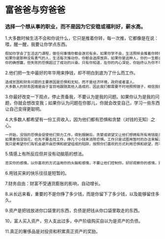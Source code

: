 # 富爸爸与穷爸爸

### 选择一个想从事的职业，而不是因为它安稳或福利好，薪水高。

1.大多数时候生活不会和你说什么，它只是推着你转，每一次推，它都像是在说：喂，醒一醒，我要让你学点东西。

~~~c
假如你学会了生活这门课程，做任何事情你都会游刃有余，如果你学不会，生活照样会推着你转你只会终生抱怨工作，低报酬和老板。
如果你是那种没有勇气的人，生活每次推动你，你都会选择放弃。如果你是这种人，你的一生都会过得稳稳当当，你会有很多朋友，他们很喜欢你，因为你真的是一个努力工作的好人。
你的确想赢，但失败的恐惧超过了成功的兴奋。只有你知道，在你的内心深处，你始终认为你不可能赢，所以你选择了稳定。
~~~

2.他们把一生中最好的年华用来挣钱，却不明白到底为了什么而工作。

~~~c
造成贫困和财务问题的主要原因是恐惧和无知，而不是经济环境，政府或者富人。
大多数人的财务困境是由于盲目地跟随其他人造成的，因此我们都需要不时地照照镜子，相信我们内心的智慧而不是恐惧。
~~~

3.你最好改变一下观点，停止责备我，不要认为是我的问题。如果你认为是我的问题，你就会想改变我；如果你认为问题在你那儿，你就会改变自己，学习一些东西让自己变得更聪明。

4.大多数人都希望有一份工资收入，因为他们都有恐惧和贪婪（对钱的无知）之心。

~~~c
一开始，没钱的恐惧会促使他们努力工作，得到报酬后，贪婪或欲望又让他们想拥有所有用钱能买到的好东西。于是就形成了一种模式。
如果害怕没钱花，也先不要去找工作，挣几个小钱来消除恐惧。工作只是试图用暂时的办法来解决长期的问题。
我只是希望你们有机会避开由恐惧和欲望组成的陷阱，按照你们喜欢的方式利用恐惧和欲望，而不要让它们控制你们。
~~~

5.情感上有所反应但并没有动脑筋的想法。

~~~c
忠实你的感情，以你喜欢的方式运用你的头脑和感情，不要让他们控制你。好好观察你的感情，别急于行动。大多数人并不知道是他们的感情代替他们进行思考，感情只是感情，你还必须学会抛开感情来思考。
~~~

6.用钱买来的快乐往往是短暂的。

7.财务自由：财富不受通货膨胀的影响，自动增长。

8.从长远来看，重要的不是你挣了多少钱，而是你留下了多少钱，以及能够留住多久。

9.资产是把钱放进你口袋里的东西，负债是把钱从你口袋里取走的东西。

10，富人买入资产，穷人支出过多，中产阶级购买自以为是资产的负债。

11.真正的奢侈品是对投资和积累真正资产的奖励。
